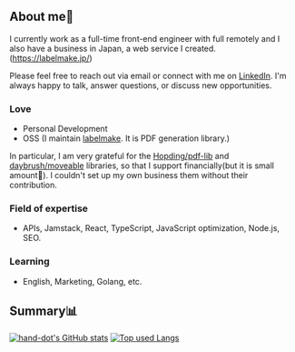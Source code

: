 ## About me👋

I currently work as a full-time front-end engineer with full remotely and I also have a business in Japan, a web service I created. (https://labelmake.jp/)

Please feel free to reach out via email or connect with me on [LinkedIn](https://www.linkedin.com/in/hand-dot/). I'm always happy to talk, answer questions, or discuss new opportunities.

### Love
- Personal Development
- OSS (I maintain [labelmake](https://github.com/hand-dot/labelmake). It is PDF generation library.)

In particular, I am very grateful for the [Hopding/pdf-lib](https://github.com/Hopding/pdf-lib) and [daybrush/moveable](https://github.com/daybrush/moveable) libraries, so that I support financially(but it is small amount🤫). I couldn't set up my own business them without their contribution.


### Field of expertise
- APIs, Jamstack, React, TypeScript, JavaScript optimization, Node.js, SEO.

### Learning
- English, Marketing, Golang, etc.

## Summary📊

[![hand-dot's GitHub stats](https://github-readme-stats.vercel.app/api?username=hand-dot&count_private=true&show_icons=true&theme=tokyonight)](https://github.com/hand-dot/)
[![Top used Langs](https://github-readme-stats.vercel.app/api/top-langs/?username=hand-dot&layout=compact&theme=tokyonight)](https://github.com/hand-dot/)



